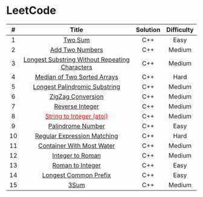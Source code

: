# LeetCode

|  #   |                            Title                             | Solution | Difficulty |
| :--: | :----------------------------------------------------------: | :------: | :--------: |
|  1   | [Two Sum](https://github.com/crossoverpptx/LeetCode/blob/main/1.%20Two%20Sum) |   C++    |    Easy    |
|  2   | [Add Two Numbers](https://github.com/crossoverpptx/LeetCode/blob/main/2.%20Add%20Two%20Numbers) |   C++    |   Medium   |
|  3   | [Longest Substring Without Repeating Characters](https://github.com/crossoverpptx/LeetCode/blob/main/3.%20Longest%20Substring%20Without%20Repeating%20Characters) |   C++    |   Medium   |
|  4   | [Median of Two Sorted Arrays](https://github.com/crossoverpptx/LeetCode/blob/main/4.%20Median%20of%20Two%20Sorted%20Arrays) |   C++    |    Hard    |
|  5   | [Longest Palindromic Substring](https://github.com/crossoverpptx/LeetCode/blob/main/5.%20Longest%20Palindromic%20Substring) |   C++    |   Medium   |
|  6   | [ZigZag Conversion](https://github.com/crossoverpptx/LeetCode/tree/main/6.%20ZigZag%20Conversion) |   C++    |   Medium   |
|  7   | [Reverse Integer](https://github.com/crossoverpptx/LeetCode/tree/main/7.%20Reverse%20Integer) |   C++    |   Medium   |
|  8   | [<font color="red">String to Integer (atoi)</font>](https://github.com/crossoverpptx/LeetCode/tree/main/8.%20String%20to%20Integer%20(atoi)) |   C++    |   Medium   |
|  9   | [Palindrome Number](https://github.com/crossoverpptx/LeetCode/tree/main/9.%20Palindrome%20Number) |   C++    |    Easy    |
|  10  | [Regular Expression Matching](https://github.com/crossoverpptx/LeetCode/tree/main/10.%20Regular%20Expression%20Matching) |   C++    |    Hard    |
|  11  | [Container With Most Water](https://github.com/crossoverpptx/LeetCode/tree/main/11.%20Container%20With%20Most%20Water) |   C++    |   Medium   |
|  12  | [Integer to Roman](https://github.com/crossoverpptx/LeetCode/tree/main/12.%20Integer%20to%20Roman) |   C++    |   Medium   |
|  13  | [Roman to Integer](https://github.com/crossoverpptx/LeetCode/tree/main/13.%20Roman%20to%20Integer) |   C++    |    Easy    |
|  14  | [Longest Common Prefix](https://github.com/crossoverpptx/LeetCode/tree/main/14.%20Longest%20Common%20Prefix) |   C++    |    Easy    |
|  15  | [3Sum](https://github.com/crossoverpptx/LeetCode/tree/main/15.%203Sum) |   C++    |   Medium   |
